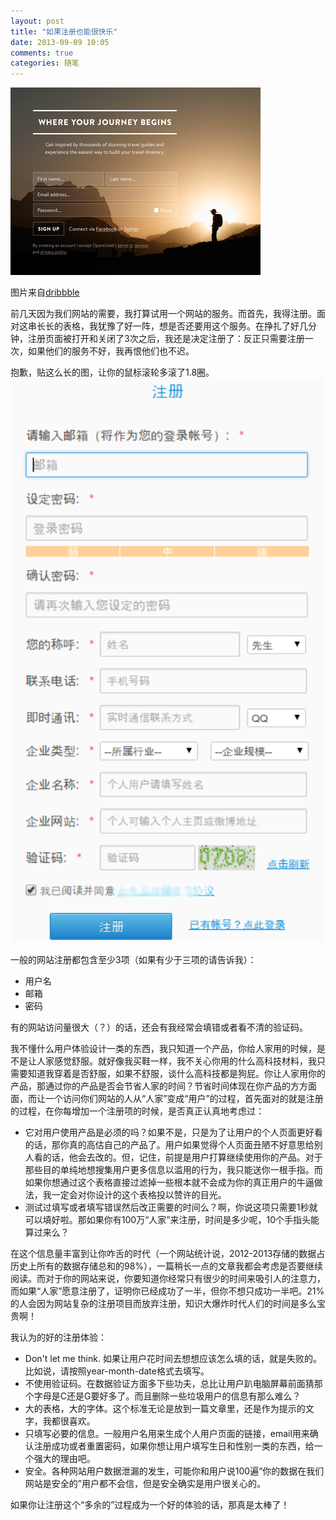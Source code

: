 ```yaml
---
layout: post
title: "如果注册也能很快乐"
date: 2013-09-09 10:05
comments: true
categories: 随笔
---
```


<img src="/images/signup_good.png" title="注册页面" alt="注册页面">

图片来自[dribbble](http://dribbble.com/shots/1219723-Where-your-journey-begins-v2)

前几天因为我们网站的需要，我打算试用一个网站的服务。而首先，我得注册。面对这串长长的表格，我犹豫了好一阵，想是否还要用这个服务。在挣扎了好几分钟，注册页面被打开和关闭了3次之后，我还是决定注册了：反正只需要注册一次，如果他们的服务不好，我再恨他们也不迟。

<!-- more -->

抱歉，贴这么长的图，让你的鼠标滚轮多滚了1.8圈。
<img src="/images/signup_long.png" title="注册表格很长" alt="注册表格很长" width="500">

一般的网站注册都包含至少3项（如果有少于三项的请告诉我）：

- 用户名
- 邮箱
- 密码

有的网站访问量很大（？）的话，还会有我经常会填错或者看不清的验证码。

我不懂什么用户体验设计一类的东西，我只知道一个产品，你给人家用的时候，是不是让人家感觉舒服。就好像我买鞋一样，我不关心你用的什么高科技材料，我只需要知道我穿着是否舒服，如果不舒服，谈什么高科技都是狗屁。你让人家用你的产品，那通过你的产品是否会节省人家的时间？节省时间体现在你产品的方方面面，而让一个访问你们网站的人从“人家”变成“用户”的过程，首先面对的就是注册的过程，在你每增加一个注册项的时候，是否真正认真地考虑过：

- 它对用户使用产品是必须的吗？如果不是，只是为了让用户的个人页面更好看的话，那你真的高估自己的产品了。用户如果觉得个人页面丑陋不好意思给别人看的话，他会去改的。但，记住，前提是用户打算继续使用你的产品。对于那些目的单纯地想搜集用户更多信息以滥用的行为，我只能送你一根手指。而如果你想通过这个表格直接过滤掉一些根本就不会成为你的真正用户的牛逼做法，我一定会对你设计的这个表格投以赞许的目光。
- 测试过填写或者填写错误然后改正需要的时间么？啊，你说这项只需要1秒就可以填好啦。那如果你有100万“人家”来注册，时间是多少呢，10个手指头能算过来么？

在这个信息量丰富到让你咋舌的时代（一个网站统计说，2012-2013存储的数据占历史上所有的数据存储总和的98%），一篇稍长一点的文章我都会考虑是否要继续阅读。而对于你的网站来说，你要知道你经常只有很少的时间来吸引人的注意力，而如果“人家”愿意注册了，证明你已经成功了一半，但你不想只成功一半吧。21%的人会因为网站复杂的注册项目而放弃注册，知识大爆炸时代人们的时间是多么宝贵啊！

我认为的好的注册体验：

- Don't let me think. 如果让用户花时间去想想应该怎么填的话，就是失败的。比如说，请按照year-month-date格式去填写。
- 不使用验证码。在数据验证方面多下些功夫，总比让用户趴电脑屏幕前面猜那个字母是C还是G要好多了。而且删除一些垃圾用户的信息有那么难么？
- 大的表格，大的字体。这个标准无论是放到一篇文章里，还是作为提示的文字，我都很喜欢。
- 只填写必要的信息。一般用户名用来生成个人用户页面的链接，email用来确认注册成功或者重置密码，如果你想让用户填写生日和性别一类的东西，给一个强大的理由吧。
- 安全。各种网站用户数据泄漏的发生，可能你和用户说100遍“你的数据在我们网站是安全的”用户都不会信，但是安全确实是用户很关心的。

如果你让注册这个“多余的”过程成为一个好的体验的话，那真是太棒了！

